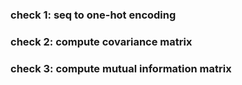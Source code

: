### check 1: seq to one-hot encoding

### check 2: compute covariance matrix

### check 3: compute mutual information matrix